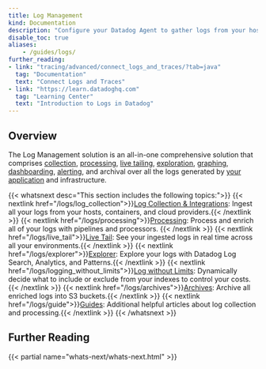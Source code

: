 ```yaml
---
title: Log Management
kind: Documentation
description: "Configure your Datadog Agent to gather logs from your host, containers & services."
disable_toc: true
aliases:
    - /guides/logs/
further_reading:
- link: "tracing/advanced/connect_logs_and_traces/?tab=java"
  tag: "Documentation"
  text: "Connect Logs and Traces"
- link: "https://learn.datadoghq.com"
  tag: "Learning Center"
  text: "Introduction to Logs in Datadog"
---
```


## Overview

The Log Management solution is an all-in-one comprehensive solution that comprises [collection][1], [processing][2], [live tailing][3], [exploration][4], [graphing][5], [dashboarding][6], [alerting][7], and archival over all the logs generated by [your application][8] and infrastructure.

{{< whatsnext desc="This section includes the following topics:">}}
  {{< nextlink href="/logs/log_collection">}}<u>Log Collection & Integrations</u>: Ingest all your logs from your hosts, containers, and cloud providers.{{< /nextlink >}}
  {{< nextlink href="/logs/processing">}}<u>Processing</u>: Process and enrich all of your logs with pipelines and processors. {{< /nextlink >}}
  {{< nextlink href="/logs/live_tail">}}<u>Live Tail</u>: See your ingested logs in real time across all your environments.{{< /nextlink >}}
  {{< nextlink href="/logs/explorer">}}<u>Explorer</u>: Explore your logs with Datadog Log Search, Analytics, and Patterns.{{< /nextlink >}}
  {{< nextlink href="/logs/logging_without_limits">}}<u>Log without Limits</u>: Dynamically decide what to include or exclude from your indexes to control your costs.{{< /nextlink >}}
  {{< nextlink href="/logs/archives">}}<u>Archives</u>: Archive all enriched logs into S3 buckets.{{< /nextlink >}}
  {{< nextlink href="/logs/guide">}}<u>Guides</u>: Additional helpful articles about log collection and processing.{{< /nextlink >}}
{{< /whatsnext >}}

## Further Reading

{{< partial name="whats-next/whats-next.html" >}}

[1]: /logs/log_collection/agent
[2]: /logs/processing
[3]: /logs/live_tail
[4]: /logs/explore
[5]: /logs/explorer/analytics
[6]: /graphing/dashboards/widgets/#timeseries
[7]: /monitors/monitor_types/log
[8]: /logs/log_collection/#how-to-get-the-most-of-your-application-logs
